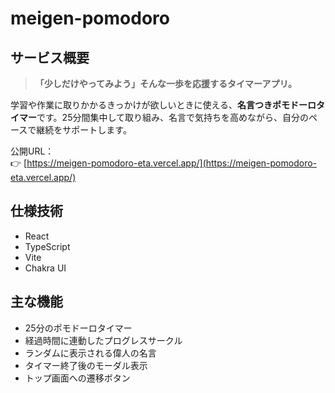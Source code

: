 # meigen-pomodoro
## サービス概要

> **「少しだけやってみよう」そんな一歩を応援するタイマーアプリ。**

学習や作業に取りかかるきっかけが欲しいときに使える、**名言つきポモドーロタイマー**です。25分間集中して取り組み、名言で気持ちを高めながら、自分のペースで継続をサポートします。

公開URL：  
👉 [https://meigen-pomodoro-eta.vercel.app/](https://meigen-pomodoro-eta.vercel.app/)
## 仕様技術
- React
- TypeScript
- Vite
- Chakra UI

## 主な機能

- 25分のポモドーロタイマー
- 経過時間に連動したプログレスサークル
- ランダムに表示される偉人の名言
- タイマー終了後のモーダル表示
- トップ画面への遷移ボタン